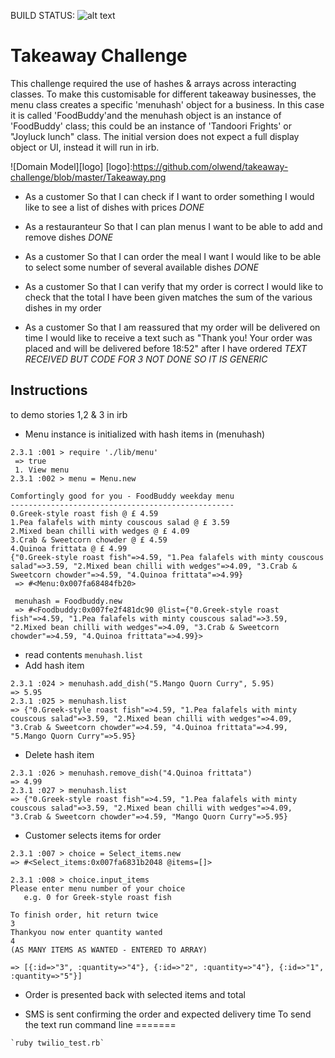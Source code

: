 
 BUILD STATUS: ![alt text](https://travis-ci.org/olwend/takeaway-challenge.svg?branch=master)

Takeaway Challenge
==================
This challenge required the use of hashes & arrays across interacting classes.
To make this customisable for different takeaway businesses, the menu class creates a specific 'menuhash' object for a business. In this case it is called 'FoodBuddy'and the menuhash object is an instance of 'FoodBuddy' class; this could be an instance of 'Tandoori Frights' or "Joyluck lunch" class.
The initial version does not expect a full display object or UI, instead it will run in irb.

![Domain Model][logo]
[logo]:https://github.com/olwend/takeaway-challenge/blob/master/Takeaway.png
* As a customer
So that I can check if I want to order something
I would like to see a list of dishes with prices _DONE_

* As a restauranteur
So that I can plan menus
I want to be able to add and remove dishes _DONE_

* As a customer
So that I can order the meal I want
I would like to be able to select some number of several available dishes _DONE_

* As a customer
So that I can verify that my order is correct
I would like to check that the total I have been given matches the sum of the various dishes in my order

* As a customer
So that I am reassured that my order will be delivered on time
I would like to receive a text such as "Thank you! Your order was placed and will be delivered before 18:52" after I have ordered _TEXT RECEIVED BUT CODE FOR 3 NOT DONE SO IT IS GENERIC_

Instructions
-------------
 to demo stories 1,2 & 3 in irb
* Menu instance is initialized with hash items in (menuhash)

```
2.3.1 :001 > require './lib/menu'
 => true
 1. View menu
2.3.1 :002 > menu = Menu.new

Comfortingly good for you - FoodBuddy weekday menu
--------------------------------------------------
0.Greek-style roast fish @ £ 4.59
1.Pea falafels with minty couscous salad @ £ 3.59
2.Mixed bean chilli with wedges @ £ 4.09
3.Crab & Sweetcorn chowder @ £ 4.59
4.Quinoa frittata @ £ 4.99
{"0.Greek-style roast fish"=>4.59, "1.Pea falafels with minty couscous salad"=>3.59, "2.Mixed bean chilli with wedges"=>4.09, "3.Crab & Sweetcorn chowder"=>4.59, "4.Quinoa frittata"=>4.99}
 => #<Menu:0x007fa68484fb20>

 menuhash = Foodbuddy.new
 => #<Foodbuddy:0x007fe2f481dc90 @list={"0.Greek-style roast fish"=>4.59, "1.Pea falafels with minty couscous salad"=>3.59, "2.Mixed bean chilli with wedges"=>4.09, "3.Crab & Sweetcorn chowder"=>4.59, "4.Quinoa frittata"=>4.99}>
 ```
* read contents ```menuhash.list```
*  Add hash item
 ```
 2.3.1 :024 > menuhash.add_dish("5.Mango Quorn Curry", 5.95)
 => 5.95
2.3.1 :025 > menuhash.list
 => {"0.Greek-style roast fish"=>4.59, "1.Pea falafels with minty couscous salad"=>3.59, "2.Mixed bean chilli with wedges"=>4.09, "3.Crab & Sweetcorn chowder"=>4.59, "4.Quinoa frittata"=>4.99, "5.Mango Quorn Curry"=>5.95}
 ```
*  Delete hash item
 ```
 2.3.1 :026 > menuhash.remove_dish("4.Quinoa frittata")
 => 4.99
2.3.1 :027 > menuhash.list
 => {"0.Greek-style roast fish"=>4.59, "1.Pea falafels with minty couscous salad"=>3.59, "2.Mixed bean chilli with wedges"=>4.09, "3.Crab & Sweetcorn chowder"=>4.59, "Mango Quorn Curry"=>5.95}
 ```
*  Customer selects items for order
 ```
2.3.1 :007 > choice = Select_items.new
 => #<Select_items:0x007fa6831b2048 @items=[]>

2.3.1 :008 > choice.input_items
Please enter menu number of your choice
    e.g. 0 for Greek-style roast fish

To finish order, hit return twice
3
Thankyou now enter quantity wanted
4
(AS MANY ITEMS AS WANTED - ENTERED TO ARRAY)

 => [{:id=>"3", :quantity=>"4"}, {:id=>"2", :quantity=>"4"}, {:id=>"1", :quantity=>"5"}]
```
* Order is presented back with selected items and total

* SMS is sent confirming the order and expected delivery time
 To send the text run command line
=======
 ```
 `ruby twilio_test.rb`
```
